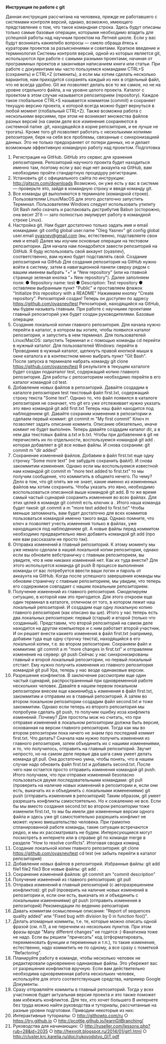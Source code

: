 **Инструкция по работе с git**


Данная инструкция рассчитана на человека, прежде не работавшего с системами контроля
версий, однако, возможно, имеющего представление о том, что такое командная строка.
Здесь будут описаны только самые базовые операции, которыми необходимо владеть для
успешной работы над научным проектом на Летней школе.
Если у вас будут возникать какиелибо вопросы — смело обраща йтесь к кураторам
проектов за разъяснениями и советами.
Краткое введение и терминология
Системы контроля версий, одной из которых является git, используются при работе с
самыми разными проектами, начиная от программных проектов и заканчивая написанием
книги или статьи. При работе с документами мы часто пользуемся командами CTRL+S
(сохранить) и CTRL+Z (отменить), а если мы хотим сделать несколько вариантов, нам
приходится сохранять каждый из них в отдельный файл, что не всегда удобно. Git же
позволяет делать все то же самое, но не на уровне отдельного файла, а на уровне целого
проекта. Каталог с проектом в этом случае называется репозиторием (repository). Каждое
такое глобальное CTRL+S называется коммитом (commit) и сохраняет текущую версию
проекта, к которой всегда можно будет вернуться в любой момент (глобальный CTRL+Z).
Также возможна работа с несколькими версиями, при этом не возникает множества
файлов разных версий (на самом деле все изменения сохраняются в системной папке .git,
находящейся в корне репозитория, и ее лучше не трогать). Кроме того git позволяет
работать с несколькими копиями репозитория, беря на себя все проблемы, связанные с
синхронизацией данных. Это не только предохраняет от потери данных, но и делает
возможным эффективную командную работу над проектом.
Подготовка
1. Регистрация на GitHub. GitHub это сервис для хранения репозиториев.
Репозиторий научного проекта будет находиться именно там, поэтому если у вас
еще нет аккаунта на GitHub, вам необходимо пройти стандартную процедуру
регистрации.
1. Установить git с официального сайта по инструкции: http://gitscm.com/downloads
Возможно, он уже есть у вас в системе — проверьте это, зайдя в командную строку
и введя команду git.
1. Все команды git выполняются в терминале (командной строке). Пользователям
Linux/MacOS для этого достаточно запустить Терминал. Пользователям Windows
следует использовать утилиту Git Bash либо скачать и распаковать дистрибутив
Babun (осторожно, она весит 2Гб — зато полностью эмулирует работу в командной
строке Linux).
1. Настройка git. Нам будет достаточно только задать имя и email командами:
git config global user.name "Oleg Yasnev"
git config global user.email oyasnev@gmail.com
(вы, естественно, подставляете свои имя и email)
Далее мы изучим основные операции на тестовом репозитории. Для начала нам
понадобится завести репозиторий на GitHub. Я буду использовать свой аккаунт (oyasnev),
соответственно, вам нужно будет подставлять свой.
Создание репозитория на GitHub
Для создания репозитория на GitHub нужно войти в систему, затем в навигационной
панели сверху рядом с вашим именем выбрать "+" и "New repository" (или на главной
странице зеленая кнопка "+ New repository"). Далее заполняем поля:
● Repository name: test
● Description: Test repository
● оставляем выбранным пункт "Public" и проставляем флажок "Initialize this repository
with a README"
Нажимаем кнопку "Create repository". Репозиторий создан! Теперь он доступен по адресу
https://github.com/oyasnev/test
Репозиторий, находящийся на GitHub, мы будем называть главным. При работе с
научными проектами главный репозиторий уже будет создан руководителями.
Базовые операции
1. Создание локальной копии главного репозитория. Для начала нужно перейти в
каталог, в котором вы хотите, чтобы появился каталог репозитория, и запустить в
нем терминал. Для пользователей Linux/MacOS: запустить Терминал и с помощью
команды cd перейти в нужный каталог. Для пользователей Windows: перейти в
Проводнике в нужный каталог, щелкнуть правой кнопкой мыши в окне каталога и в
контекстном меню выбрать пункт "Git Bash".
После запуска в терминале набрать команду
git clone https://github.com/oyasnev/test
В результате в текущем каталоге будет создан подкаталог test, содержащий
копию главного репозитория. Для работы с репозиторием необходимо перейти в его
каталог командой cd test.
1. Добавление новых файлов в репозиторий. Давайте создадим в каталоге
репозитория test текстовый файл first.txt, содержащий строку текста "Some
text". Однако то, что файл появился в каталоге репозитория не означает, что git его
уже отслеживает нужно указать это явно командой
git add first.txt
Теперь наш файл находится под наблюдением git. Давайте сохраним изменения в
репозитории и сделаем первый коммит:
git commit m "My first commit"
Ключ m позволяет задать описание коммита. Описание обязательно, иначе
коммит не будет выполнен.
Теперь давайте создадим каталог dir, а в нем два текстовых файла a.txt и
b.txt. Чтобы при добавлении в git не перечислять их по отдельности,
воспользуемся командой
git add .
которая добавляет в git все новые файлы. И снова сохраним:
git commit m "dir added"
1. Сохранение изменений файлов. Добавим в файл first.txt еще одну строчку
"Some more text" (не забудьте сохранить файл!). И снова закоммитим изменения.
Однако если мы воспользуемся известной нам командой
git commit m "more text added to first.txt"
то мы получим сообщение, что коммитить в общемто нечего. По чему? Дело в том,
что git опять же не знает, какие именно из измененных файлов мы хотим сохранить.
Чтобы указать это явно, необходимо воспользоваться описанной выше командой
git add. В то же время самый частый сценарий сохранить изменения во всех
файлах. Для этих целей в команде git commit есть ключик a .
Итого наша команда будет такой:
git commit a m "more text added to first.txt"
Чтобы меньше запоминать, вам будет достаточно для всех коммитов пользоваться
командой именно такого вида.
Однако помните, что ключ a позволяет учесть изменения только в файлах, уже
находящихся под наблюдением git. А новые файлы перед коммитом необходимо
предварительно явно добавить командой git add (про нее вам рассказали не
просто так).
1. Отправка изменений в главный репозиторий. К этому моменту мы уже немало
сделали в нашей локальной копии репозитория, однако если вы обновите
вебстраничку с главным репозиторием, вы увидите, что в нем никаких изменений
нет. Как их туда внести? Для этого используется команда
git push
В процессе выполнения команды от вас потребуется ввести ваши логин и пароль
от аккаунта на GitHub. Когда после успешного завершения команды мы обновим
страничку с главным репозиторием, мы увидим, что теперь его содержимое
совпадает с нашим локальным репозиторием.
1. Получение изменений из главного репозитория. Смоделируем ситуацию, в
которой нам это пригодится. Для этого откроем еще один терминал в каталоге,
отличном от того, в котором лежит наш локальный репозиторий. И создадим еще
одну локальную копию главного репозитория (как описано вы ше). Итого у нас
теперь есть два локальных репозитория: первый (старый) и второй (только что
созданный). Представим, что второй репозиторий на самом деле находится на
другом компьютере и с ним работает второй участник. И он решает внести какието
изменения в файл first.txt (например, добавим туда еще одну строчку текста),
находящийся в его локальной копии, т.е. во втором репозитории. Сохраняем файл
и коммитим:
git commit a m "more changes in first.txt"
и отправляем изменения на сервер:
git push
Сейчас у нас синхронизированы главный и второй локальный репозитории, но
первый локальный отстает. Ему нужно получить изменения из главного
репозитория командой
git pull
Ура, теперь у нас везде одинаковые версии.
1. Разрешение конфликтов. В заключение рассмотрим еще один частый сценарий,
распространенный при одновременной работе нескольких человек. Давайте в
нашем первом локальном репозитории внесем еще какиенибуд ь изменения в файл
first.txt, закоммитим и отправим их в главный репозиторий. А затем во втором
локальном репозитории создадим файл second.txt и тоже закоммитим. Однако
если теперь из второго репозитория мы попробуем сделать git push, то получим
ошибку изза конфликта изменений. Почему? Для простоты мож но считать, что при
отправке изменений в локальном репозитории должна быть версия, основанная на
версии главного репозитория. Тогда как мы во втором репозитории пока ничего не
знаем про последний коммит first.txt. Что делать? Сначала нам нужно
получить изменения из главного репозитория, затем объединить их с нашими
изменениями, и то, что получилось, отправить на главный репозиторий. Звучит
непросто, но на самом деле первые два шага сама умеет делать команда git
pull. Она достаточно умна, чтобы понять, что в нашем случае надо обновить
файл first.txt и добавить second.txt. После чего нам остается просто
отправить изменения командой git push.
Итого получаем, что при отправке изменений безопасно пользоваться двумя
последовательными командами:
git pull (проверить на наличие новых изменений в репозитории и, если
они есть, выкачать их и объединить с локальными изменениями)
git push (отправить изменения в репозиторий)
Таким образом, git умеет разрешать конфликты самостоятельно. Но к сожалению
не все. Если бы мы вместо создания second.txt во втором репозитории тоже
изменили first.txt, то мы бы имели две измененные версии одного файла и
здесь уже git самостоятельно разрешить конфликт не может: нужно вмешательство
человека. При грамотно спланированной работе команды, такие ситуации
встречаются редко, и мы их рассматривать не будем. Интересующиеся могут
посмотреть в интернете или в справке git по команде merge в разделе "How to
resolve conflicts".
Итоговая сводка команд
1. Создание локальной копии главного репозитория:
git clone https://github.com/oyasnev/test
cd test (не забыть перейти в каталог репозитория)
1. Добавление новых файлов в репозиторий.
Избранные файлы:
git add file1 file2 file3
Все новые файлы:
git add .
1. Сохранение изменений файлов:
git commit am "commit description"
1. Получение изменений из главного репозитория:
git pull
1. Отправка изменений в главный репозиторий (с авторазрешением конфликтов):
git pull (проверить на наличие новых изменений в репозитории и, если
они есть, выкачать их и объединить с локальными изменениями)
git push (отправить изменения в репозиторий)
Рекомендации по ведению репозитория
1. Давать коммитам осмысленные описания: "Report of sequences quality added" или
"Fixed bug with division by 0 in function foo()".
1. Делать атомарные коммиты, т.е. те, которые можно описать одной фразой (см.
п.1), а не перечнем из нескольких пунктов. При этом фразы вроде "Many different
changes" не годятся :) Фанатизма тоже не надо. Если вы решили "причесать" код
(отформатировать, переименовать функции и переменные и т.п.), то такие
изменения, естественно, надо коммитить не по одному, а все сразу с пометкой
"Refactoring".
1. Планируйте работу в команде, чтобы несколько человек не редактировали
одновремено одинаковые файлы. Это убережет вас от разрешения конфликтов
вручную. Если вам действительно необходима одновременная работа нескольких
человек, используйте для этого соответствующие средства, например Google
Документы.
1. Сразу отправляйте коммиты в главный репозиторий. Тогда у всех участников будет
актуальная версия проекта и это также поможет вам избежать конфликтов.
Для тех, кто хочет большего
В интернете без труда можно найти руководства и туториалы, рассчитанные на разные
уровни подготовки.
Приводим некоторые из них:
1. Интерактивные туториалы:
○ http://githowto.com/ru
○ https://try.github.io
○ http://pcottle.github.io/learnGitBranching/
1. Руководства для начинающих:
○ http://ruseller.com/lessons.php?rub=28&id=2035
○ http://hexvolt.blogspot.ru/2014/01/git1.html
○ http://cluster.krc.karelia.ru/doc/rukovodstvo_GIT.pdf
